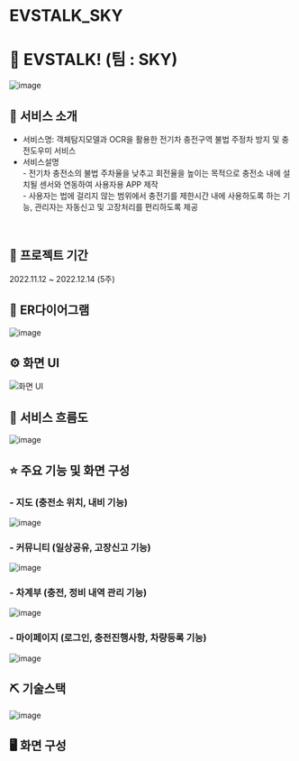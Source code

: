 # EVSTALK_SKY

# 📎 EVSTALK! (팀 : SKY)
![image](https://github.com/EunJinStar/EVSTALK_SKY/blob/main/images/그림3.png)

## 👀 서비스 소개
* 서비스명: 객체탐지모델과 OCR을 활용한 전기차 충전구역 불법 주정차 방지 및 충전도우미 서비스 
* 서비스설명 <br> - 전기차 충전소의 불법 주차율을 낮추고 회전율을 높이는 목적으로 충전소 내에 설치될 센서와 연동하여 사용자용 APP 제작 <br>
                 - 사용자는 법에 걸리지 않는 범위에서 충전기를 제한시간 내에 사용하도록 하는 기능, 관리자는 자동신고 및 고장처리를 편리하도록 제공 
<br>

## 📅 프로젝트 기간
2022.11.12 ~ 2022.12.14 (5주)
<br>

## 📌 ER다이어그램
![image](https://github.com/EunJinStar/EVSTALK_SKY/blob/main/images/그림4.png)
<br>

## ⚙ 화면 UI
![화면 UI](https://github.com/EunJinStar/EVSTALK_SKY/blob/main/images/그림1.png)
<br>

## 📌 서비스 흐름도
![image](https://github.com/EunJinStar/EVSTALK_SKY/blob/main/images/그림2.png)
<br>

## ⭐ 주요 기능 및 화면 구성
### - 지도 (충전소 위치, 내비 기능)
![image](https://github.com/EunJinStar/EVSTALK_SKY/blob/main/images/그림7.png)
### - 커뮤니티 (일상공유, 고장신고 기능)
![image](https://github.com/EunJinStar/EVSTALK_SKY/blob/main/images/그림8.png)
### - 차계부 (충전, 정비 내역 관리 기능)
![image](https://github.com/EunJinStar/EVSTALK_SKY/blob/main/images/그림9.png)
### - 마이페이지 (로그인, 충전진행사항, 차량등록 기능)
![image](https://github.com/EunJinStar/EVSTALK_SKY/blob/main/images/그림10.png)
<br>

## ⛏ 기술스택
![image](https://github.com/EunJinStar/EVSTALK_SKY/blob/main/images/그림5.png)
<br>

## 🖥 화면 구성
